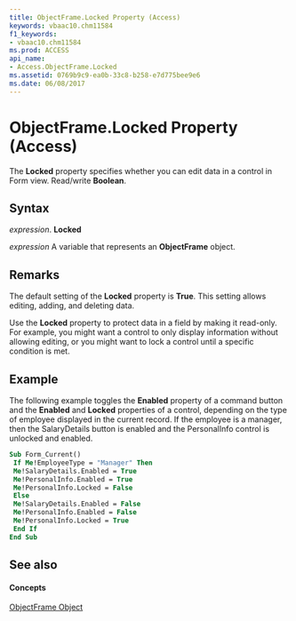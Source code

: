 ```yaml
---
title: ObjectFrame.Locked Property (Access)
keywords: vbaac10.chm11584
f1_keywords:
- vbaac10.chm11584
ms.prod: ACCESS
api_name:
- Access.ObjectFrame.Locked
ms.assetid: 0769b9c9-ea0b-33c8-b258-e7d775bee9e6
ms.date: 06/08/2017
---
```



# ObjectFrame.Locked Property (Access)

The  **Locked** property specifies whether you can edit data in a control in Form view. Read/write **Boolean**.


## Syntax

 _expression_. **Locked**

 _expression_ A variable that represents an **ObjectFrame** object.


## Remarks

The default setting of the  **Locked** property is **True**. This setting allows editing, adding, and deleting data.

Use the  **Locked** property to protect data in a field by making it read-only. For example, you might want a control to only display information without allowing editing, or you might want to lock a control until a specific condition is met.


## Example

The following example toggles the  **Enabled** property of a command button and the **Enabled** and **Locked** properties of a control, depending on the type of employee displayed in the current record. If the employee is a manager, then the SalaryDetails button is enabled and the PersonalInfo control is unlocked and enabled.


```vb
Sub Form_Current() 
 If Me!EmployeeType = "Manager" Then 
 Me!SalaryDetails.Enabled = True 
 Me!PersonalInfo.Enabled = True 
 Me!PersonalInfo.Locked = False 
 Else 
 Me!SalaryDetails.Enabled = False 
 Me!PersonalInfo.Enabled = False 
 Me!PersonalInfo.Locked = True 
 End If 
End Sub
```


## See also


#### Concepts


[ObjectFrame Object](objectframe-object-access.md)


